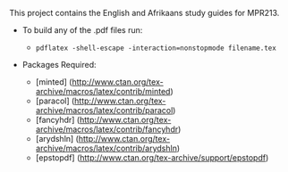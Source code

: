 This project contains the English and Afrikaans study guides for MPR213.  

- To build any of the .pdf files run:
    - `pdflatex -shell-escape -interaction=nonstopmode filename.tex`  

- Packages Required:
    - [minted] (http://www.ctan.org/tex-archive/macros/latex/contrib/minted)
    - [paracol] (http://www.ctan.org/tex-archive/macros/latex/contrib/paracol)
    - [fancyhdr] (http://www.ctan.org/tex-archive/macros/latex/contrib/fancyhdr)
    - [arydshln] (http://www.ctan.org/tex-archive/macros/latex/contrib/arydshln)
    - [epstopdf] (http://www.ctan.org/tex-archive/support/epstopdf)
